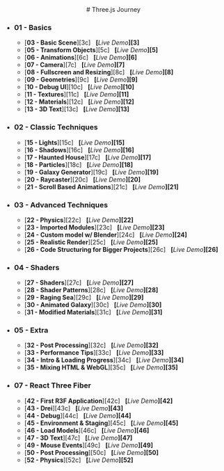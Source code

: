 <div align="center">
# Three.js Journey

</div>

<!-----------------------------------{ Links }---------------------------------->

[demo]: https://imported-modules-threejs-journey.vercel.app
[course]: https://threejs-journey.com

</div>

- ### 01 - Basics

  - [**03 - Basic Scene**][3c] &nbsp; **[<kbd>**_Live Demo_**</kbd>][3]**
  - [**05 - Transform Objects**][5c] &nbsp; **[<kbd>**_Live Demo_**</kbd>][5]**
  - [**06 - Animations**][6c] &nbsp; **[<kbd>**_Live Demo_**</kbd>][6]**
  - [**07 - Camera**][7c] &nbsp; **[<kbd>**_Live Demo_**</kbd>][7]**
  - [**08 - Fullscreen and Resizing**][8c] &nbsp; **[<kbd>**_Live Demo_**</kbd>][8]**
  - [**09 - Geometries**][9c] &nbsp; **[<kbd>**_Live Demo_**</kbd>][9]**
  - [**10 - Debug UI**][10c] &nbsp; **[<kbd>**_Live Demo_**</kbd>][10]**
  - [**11 - Textures**][11c] &nbsp; **[<kbd>**_Live Demo_**</kbd>][11]**
  - [**12 - Materials**][12c] &nbsp; **[<kbd>**_Live Demo_**</kbd>][12]**
  - [**13 - 3D Text**][13c] &nbsp; **[<kbd>**_Live Demo_**</kbd>][13]**

- ### 02 - Classic Techniques

  - [**15 - Lights**][15c] &nbsp; **[<kbd>**_Live Demo_**</kbd>][15]**
  - [**16 - Shadows**][16c] &nbsp; **[<kbd>**_Live Demo_**</kbd>][16]**
  - [**17 - Haunted House**][17c] &nbsp; **[<kbd>**_Live Demo_**</kbd>][17]**
  - [**18 - Particles**][18c] &nbsp; **[<kbd>**_Live Demo_**</kbd>][18]**
  - [**19 - Galaxy Generator**][19c] &nbsp; **[<kbd>**_Live Demo_**</kbd>][19]**
  - [**20 - Raycaster**][20c] &nbsp; **[<kbd>**_Live Demo_**</kbd>][20]**
  - [**21 - Scroll Based Animations**][21c] &nbsp; **[<kbd>**_Live Demo_**</kbd>][21]**

- ### 03 - Advanced Techniques

  - [**22 - Physics**][22c] &nbsp; **[<kbd>**_Live Demo_**</kbd>][22]**
  - [**23 - Imported Modules**][23c] &nbsp; **[<kbd>**_Live Demo_**</kbd>][23]**
  - [**24 - Custom model w/ Blender**][24c] &nbsp; **[<kbd>**_Live Demo_**</kbd>][24]**
  - [**25 - Realistic Render**][25c] &nbsp; **[<kbd>**_Live Demo_**</kbd>][25]**
  - [**26 - Code Structuring for Bigger Projects**][26c] &nbsp; **[<kbd>**_Live Demo_**</kbd>][26]**

- ### 04 - Shaders

  - [**27 - Shaders**][27c] &nbsp; **[<kbd>**_Live Demo_**</kbd>][27]**
  - [**28 - Shader Patterns**][28c] &nbsp; **[<kbd>**_Live Demo_**</kbd>][28]**
  - [**29 - Raging Sea**][29c] &nbsp; **[<kbd>**_Live Demo_**</kbd>][29]**
  - [**30 - Animated Galaxy**][30c] &nbsp; **[<kbd>**_Live Demo_**</kbd>][30]**
  - [**31 - Modified Materials**][31c] &nbsp; **[<kbd>**_Live Demo_**</kbd>][31]**

- ### 05 - Extra

  - [**32 - Post Processing**][32c] &nbsp; **[<kbd>**_Live Demo_**</kbd>][32]**
  - [**33 - Performance Tips**][33c] &nbsp; **[<kbd>**_Live Demo_**</kbd>][33]**
  - [**34 - Intro & Loading Progress**][34c] &nbsp; **[<kbd>**_Live Demo_**</kbd>][34]**
  - [**35 - Mixing HTML & WebGL**][35c] &nbsp; **[<kbd>**_Live Demo_**</kbd>][35]**

- ### 07 - React Three Fiber
  - [**42 - First R3F Application**][42c] &nbsp; **[<kbd>**_Live Demo_**</kbd>][42]**
  - [**43 - Drei**][43c] &nbsp; **[<kbd>**_Live Demo_**</kbd>][43]**
  - [**44 - Debug**][44c] &nbsp; **[<kbd>**_Live Demo_**</kbd>][44]**
  - [**45 - Environment & Staging**][45c] &nbsp; **[<kbd>**_Live Demo_**</kbd>][45]**
  - [**46 - Load Models**][46c] &nbsp; **[<kbd>**_Live Demo_**</kbd>][46]**
  - [**47 - 3D Text**][47c] &nbsp; **[<kbd>**_Live Demo_**</kbd>][47]**
  - [**49 - Mouse Events**][49c] &nbsp; **[<kbd>**_Live Demo_**</kbd>][49]**
  - [**50 - Post Processing**][50c] &nbsp; **[<kbd>**_Live Demo_**</kbd>][50]**
  - [**52 - Physics**][52c] &nbsp; **[<kbd>**_Live Demo_**</kbd>][52]**

<div align="center">

[logo]: assets/images/threejs.png
[course]: https://threejs-journey.com
[bruno]: https://bruno-simon.com
